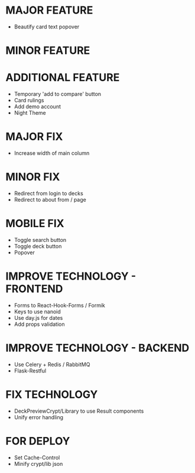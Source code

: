 # MAJOR FEATURE
* Beautify card text popover

# MINOR FEATURE

# ADDITIONAL FEATURE
* Temporary 'add to compare' button
* Card rulings
* Add demo account
* Night Theme

# MAJOR FIX
* Increase width of main column

# MINOR FIX
* Redirect from login to decks
* Redirect to about from / page

# MOBILE FIX
* Toggle search button
* Toggle deck button
* Popover

# IMPROVE TECHNOLOGY - FRONTEND
* Forms to React-Hook-Forms / Formik
* Keys to use nanoid
* Use day.js for dates
* Add props validation

# IMPROVE TECHNOLOGY - BACKEND
* Use Celery + Redis / RabbitMQ
* Flask-Restful

# FIX TECHNOLOGY
* DeckPreviewCrypt/Library to use Result components
* Unify error handling

# FOR DEPLOY
* Set Cache-Control
* Minify crypt/lib json
